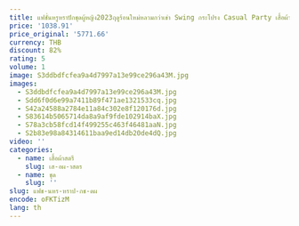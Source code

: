 ```yaml
---
title: แฟชั่นหรูหราปักชุดผู้หญิง2023ฤดูร้อนใหม่หลวมกว่าเข่า Swing กระโปรง Casual Party เสื้อผ้า Vestidos
price: '1038.91'
price_original: '5771.66'
currency: THB
discount: 82%
rating: 5
volume: 1
image: S3ddbdfcfea9a4d7997a13e99ce296a43M.jpg
images:
  - S3ddbdfcfea9a4d7997a13e99ce296a43M.jpg
  - Sdd6f0d6e99a7411b89f471ae1321533cq.jpg
  - S42a24588a2784e11a84c302e8f120176d.jpg
  - S83614b5065714da8a9af9fde102914baX.jpg
  - S78a3cb58fcd14f499255c463f46481aaN.jpg
  - S2b83e98a84314611baa9ed14db20de4dQ.jpg
video: ''
categories:
  - name: เสื้อผ้าสตรี
    slug: เส-อผ-าสตร
  - name: ชุด
    slug: ''
slug: แฟช-นหร-หราป-กช-ดผ
encode: oFKTizM
lang: th
---
```

  